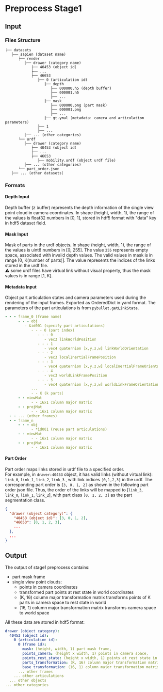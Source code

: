 # Preprocess Stage1

## Input

### Files Structure

```angular2html
├── datasets
   ├── sapien (dataset name)
      ├── render
         ├── drawer (category name)
            ├── 40453 (object id)
            ├── ...
            ├── 46653
               ├── 0 (articulation id)
                  ├── depth
                     ├── 000000.h5 (depth buffer)
                     ├── 000001.h5
                     ├── ...
                  ├── mask
                     ├── 000000.png (part mask)
                     ├── 000001.png
                     ├── ...
                  ├── gt.ymal (metadata: camera and articulation parameters)
               ├── 1
               ├── ...
         ├── ... (other categories)
      └── urdf
         ├── drawer (category name)
            ├── 40453 (object id)
            ├── ...
            ├── 46653
               ├── mobility.urdf (object urdf file)
         ├── ... (other categories)
      └── part_order.json
   ├── ... (other datasets)
```

### Formats

#### Depth Input

Depth buffer (z buffer) represents the depth information of the single view point cloud in camera coordinates. In
shape (height, width, 1), the range of the values is float32 numbers in [0, 1], stored in hdf5 format with "data" key in
hdf5 dataset field.

#### Mask Input

Mask of parts in the urdf objects. In shape (height, width, 1), the range of the values is uint8 numbers in [0, 255].
The value `255` represents empty space, associated with invalid depth values. The valid values in mask is in
range [0, K(number of parts)]. The value represents the indices of the links stored in the urdf file.  
:warning: some urdf files have virtual link without visual property, thus the mask values is in range [1, K].

#### Metadata Input

Object part articulation states and camera parameters used during the rendering of the input frames. Exported as
OrderedDict in yaml format. The parameters of the part articulations is from `pybullet.getLinkState`.

```yaml
- - - frame_0 (frame name)
      - - - obj
         - &id001 (specify part articulations)
            - - - 0 (part index)
               - - - 0
                  - vec3 linkWorldPosition
               - - - 1
                  - vec4 quaternion [x,y,z,w] linkWorldOrientation
               - - - 2
                  - vec3 localInertialFramePosition
               - - - 3
                  - vec4 quaternion [x,y,z,w] localInertialFrameOrientation
               - - - 4
                  - vec3 worldLinkFramePosition
               - - - 5
                  - vec4 quaternion [x,y,z,w] worldLinkFrameOrientation
            ...
            - - K (k parts)
      - - viewMat
            - - 16x1 column major matrix
      - - projMat
            - - 16x1 column major matrix
  - - ... (other frames)
  - - frame_n
      - - - obj
            - *id001 (reuse part articulations)
      - - viewMat
            - - 16x1 column major matrix
      - - projMat
            - - 16x1 column major matrix
```

#### Part Order

Part order maps links stored in urdf file to a specified order.  
For example, in `drawer:40453` object, it has valid links (without virtual link): `link_0`, `link_1`, `link_2`, `link_3`
, with link indices `[0,1,2,3]` in the urdf. The corresponding part order is `[3, 0, 1, 2]` as shown in the following
part order json file. Thus, the order of the links will be mapped to [`link_3`, `link_0`, `link_1`, `link_2`], with part
class `[0, 1, 2, 3]` as the part segmentation class.

```json
{
  "drawer (object category)": {
    "40453 (object id)": [3, 0, 1, 2],
    "46653": [0, 1, 2, 3],
    ...
  },
  ...
}
```

## Output

The output of stage1 preprocess contains:

* part mask frame
* single view point clouds:
    * points in camera coordinates
    * transformed part points at rest state in world coordinates
    * (K, 16) column major transformation matrix transforms points of K parts in camera space to rest state in world
    * (16, 1) column major transformation matrix transforms camera space to world space

All these data are stored in hdf5 format:

```yaml
drawer (object category):
  40453 (object id):
    0 (articulation id):
      0 (frame id):
        mask: (height, width, 1) part mask frame,
        points_camera: (height x width, 1) points in camera space,
        points_rest_state: (height x width, 1) points at rest state in world space,
        parts_transformation: (K, 16) column major transformation matrix,
        base_transformation: (16, 1) column major transformation matrix
      ... other frames
    ... other articulations
  ... other objects
... other categories
```